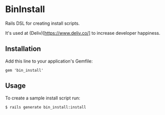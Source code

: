 # BinInstall

Rails DSL for creating install scripts.

It's used at (Deliv)[https://www.deliv.co/] to increase developer happiness.

## Installation

Add this line to your application's Gemfile:

    gem 'bin_install'

## Usage

To create a sample install script run:

    $ rails generate bin_install:install
